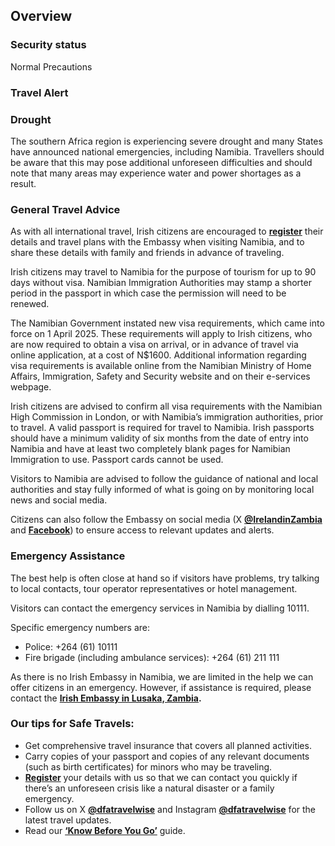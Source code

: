 ## Overview

### **Security status**

Normal Precautions

### **Travel Alert**

### **Drought**

The southern Africa region is experiencing severe drought and many States have announced national emergencies, including Namibia. Travellers should be aware that this may pose additional unforeseen difficulties and should note that many areas may experience water and power shortages as a result.

### **General Travel Advice**

As with all international travel, Irish citizens are encouraged to [**register**](https://www.ireland.ie/en/dfa/overseas-travel/citizens-registration/) their details and travel plans with the Embassy when visiting Namibia, and to share these details with family and friends in advance of traveling.

Irish citizens may travel to Namibia for the purpose of tourism for up to 90 days without visa. Namibian Immigration Authorities may stamp a shorter period in the passport in which case the permission will need to be renewed.

The Namibian Government instated new visa requirements, which came into force on 1 April 2025. These requirements will apply to Irish citizens, who are now required to obtain a visa on arrival, or in advance of travel via online application, at a cost of N$1600. Additional information regarding visa requirements is available online from the Namibian Ministry of Home Affairs, Immigration, Safety and Security website and on their e-services webpage.

Irish citizens are advised to confirm all visa requirements with the Namibian High Commission in London, or with Namibia’s immigration authorities, prior to travel. A valid passport is required for travel to Namibia. Irish passports should have a minimum validity of six months from the date of entry into Namibia and have at least two completely blank pages for Namibian Immigration to use. Passport cards cannot be used.

Visitors to Namibia are advised to follow the guidance of national and local authorities and stay fully informed of what is going on by monitoring local news and social media.

Citizens can also follow the Embassy on social media (X [**@IrelandinZambia**](https://twitter.com/IrelandinZambia) and [**Facebook**](https://www.facebook.com/IrelandinZambia)) to ensure access to relevant updates and alerts.

### **Emergency Assistance**

The best help is often close at hand so if visitors have problems, try talking to local contacts, tour operator representatives or hotel management.

Visitors can contact the emergency services in Namibia by dialling 10111.

Specific emergency numbers are:

* Police: +264 (61) 10111
* Fire brigade (including ambulance services): +264 (61) 211 111

As there is no Irish Embassy in Namibia, we are limited in the help we can offer citizens in an emergency. However, if assistance is required, please contact the [**Irish Embassy in Lusaka, Zambia**](https://www.ireland.ie/en/zambia/lusaka/)**.**

### **Our tips for Safe Travels:**

* Get comprehensive travel insurance that covers all planned activities.
* Carry copies of your passport and copies of any relevant documents (such as birth certificates) for minors who may be traveling.
* [**Register**](https://www.ireland.ie/en/dfa/overseas-travel/citizens-registration/) your details with us so that we can contact you quickly if there’s an unforeseen crisis like a natural disaster or a family emergency.
* Follow us on X [**@dfatravelwise**](https://www.twitter.com/DFATravelWise) and Instagram [**@dfatravelwise**](https://www.instagram.com/dfatravelwise/) for the latest travel updates.
* Read our [**‘Know Before You Go’**](https://www.ireland.ie/en/dfa/overseas-travel/know-before-you-go/) guide.